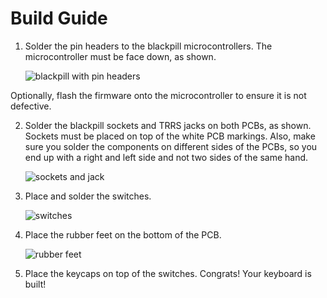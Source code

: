 # Build Guide

1. Solder the pin headers to the blackpill microcontrollers. The microcontroller must be face down, as shown.

   ![blackpill with pin headers](assets/blackpill_pin_headers.jpg)

Optionally, flash the firmware onto the microcontroller to ensure it is not defective.

2. Solder the blackpill sockets and TRRS jacks on both PCBs, as shown. Sockets must be placed on top of the white PCB markings. Also, make sure you solder the components on different sides of the PCBs, so you end up with a right and left side and not two sides of the same hand.

   ![sockets and jack](assets/sockets_and_trrs.jpg)

3. Place and solder the switches.

   ![switches](assets/switches.jpg)

4. Place the rubber feet on the bottom of the PCB.

   ![rubber feet](assets/rubber_feet.jpg)

5. Place the keycaps on top of the switches. Congrats! Your keyboard is built!
